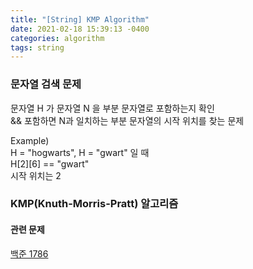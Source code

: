 ```yaml
---
title: "[String] KMP Algorithm"
date: 2021-02-18 15:39:13 -0400
categories: algorithm
tags: string
---
```


### 문자열 검색 문제
문자열 H 가 문자열 N 을 부분 문자열로 포함하는지 확인  
&& 포함하면 N과 일치하는 부분 문자열의 시작 위치를 찾는 문제  

Example)  
H = "hogwarts", H = "gwart" 일 때  
H\[2\]\[6\] == "gwart"  
시작 위치는 2  

### KMP(Knuth-Morris-Pratt) 알고리즘


#### 관련 문제
[백준 1786](https://www.acmicpc.net/problem/1786)